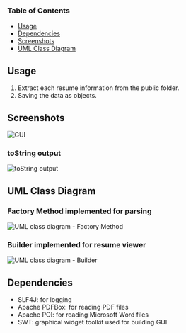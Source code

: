 ### Table of Contents
- [Usage](#usage)
- [Dependencies](#dependencies)
- [Screenshots](#screenshots)
- [UML Class Diagram](#uml-class-diagram)

## Usage
1. Extract each resume information from the public folder.
2. Saving the data as objects. 

## Screenshots
![GUI](https://github.com/tramyardg/CVparser/blob/master/GUI_1.PNG)
### toString output
![toString output](https://github.com/tramyardg/CVparser/blob/master/toStringOutput.PNG)

## UML Class Diagram

### Factory Method implemented for parsing
![UML class diagram - Factory Method](https://github.com/tramyardg/CVparser/blob/master/src/main/java/com/cv/parser/factorymethod/img_factory_method_uml.jpg)

### Builder implemented for resume viewer
![UML class diagram - Builder](https://github.com/tramyardg/CVparser/blob/master/src/main/java/com/cv/parser/builder/img_builder_uml.png)

## Dependencies
- SLF4J: for logging
- Apache PDFBox: for reading PDF files
- Apache POI: for reading Microsoft Word files
- SWT: graphical widget toolkit used for building GUI

